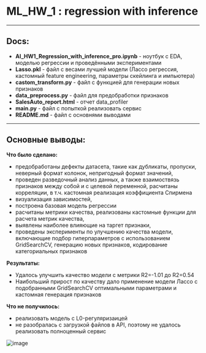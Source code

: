 # ML_HW_1 : regression with inference
*** 

## **Docs:**

- **AI_HW1_Regression_with_inference_pro.ipynb** - ноутбук с EDA, моделью регрессии и проведёнными экспериментами
- **Lasso.pkl** -  файл с весами лучшей модели (Лассо регрессия, кастомный feature engineering, параметры скейлинга и импьютера)
- **castom_transform.py** - файл с функцией для генерации новых признаков
- **data_preprocess.py** - файл для предобработки признаков
- **SalesAuto_report.html** - отчет data_profiler
- **main.py** - файл с попыткой реализовать сервис
- **README.md** - файл с основнями выводами

***

## **Основные выводы:**

**Что было сделано:**

- предобработаны дефекты датасета, такие как дубликаты, пропуски, неверный формат колонок, непригодный формат значений,
- проведен разведочный анализ данных, а также взаимоствязь признаков между собой и с целевой переменной, расчитаны корреляции, в т.ч. кастомная реализация коэффициента Спирмена
- визуализация зависимостей,
- построена базовая модель регрессии
- расчитаны метрики качества, реализованы кастомные функции для расчета метрик качества,
- выявлены наиболее влияющие на таргет признаки,
- проведены эксперименты по улучшению качества модели, включающие подбор гиперпараметров с использованием GridSearchCV, генерацию новых признаков, кодирование категориальных признаков


**Результаты:**
 - Удалось улучшить качество модели с метрики R2=-1.01 до R2=0.54
 - Наибольший прирост по качеству дало применение модели Лассо с подобранными GridSearchCV оптимальными параметрами и кастомная генерация признаков


**Что не получилось:**

- реализовать модель с  L0-регуляризаицей 
- не разобралась с загрузкой файлов в API, поэтому не удалось реализовать полноценный сервис

![image](https://github.com/user-attachments/assets/2864d690-8b9e-432a-a768-12109a19da7d)
 

